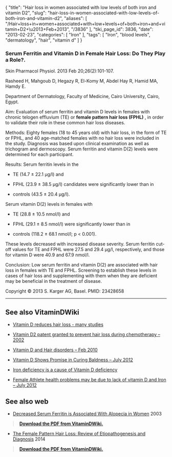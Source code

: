{
    "title": "Hair loss in women associated with low levels of both iron and vitamin D2",
    "slug": "hair-loss-in-women-associated-with-low-levels-of-both-iron-and-vitamin-d2",
    "aliases": [
        "/Hair+loss+in+women+associated+with+low+levels+of+both+iron+and+vitamin+D2+\u2013+Feb+2013",
        "/3836"
    ],
    "tiki_page_id": 3836,
    "date": "2013-02-23",
    "categories": [
        "Iron"
    ],
    "tags": [
        "Iron",
        "blood levels",
        "dermatology",
        "hair",
        "vitamin d"
    ]
}


### Serum Ferritin and Vitamin D in Female Hair Loss: Do They Play a Role?.

Skin Pharmacol Physiol. 2013 Feb 20;26(2):101-107. 

Rasheed H, Mahgoub D, Hegazy R, El-Komy M, Abdel Hay R, Hamid MA, Hamdy E.

Department of Dermatology, Faculty of Medicine, Cairo University, Cairo, Egypt.

Aim: Evaluation of serum ferritin and vitamin D levels in females with chronic telogen effluvium (TE) or  **female pattern hair loss (FPHL)** , in order to validate their role in these common hair loss diseases. 

Methods: Eighty females (18 to 45 years old) with hair loss, in the form of TE or FPHL, and 40 age-matched females with no hair loss were included in the study. Diagnosis was based upon clinical examination as well as trichogram and dermoscopy. Serum ferritin and vitamin D(2) levels were determined for each participant. 

Results: Serum ferritin levels in the 

* TE (14.7 ± 22.1 μg/l) and 

* FPHL (23.9 ± 38.5 μg/l) candidates were significantly lower than in 

* controls (43.5 ± 20.4 μg/l). 

Serum vitamin D(2) levels in females with 

* TE (28.8 ± 10.5 nmol/l) and 

* FPHL (29.1 ± 8.5 nmol/l) were significantly lower than in 

* controls (118.2 ± 68.1 nmol/l; p < 0.001). 

These levels decreased with increased disease severity. Serum ferritin cut-off values for TE and FPHL were 27.5 and 29.4 μg/l, respectively, and those for vitamin D were 40.9 and 67.9 nmol/l. 

Conclusion: Low serum ferritin and vitamin D(2) are associated with hair loss in females with TE and FPHL. Screening to establish these levels in cases of hair loss and supplementing with them when they are deficient may be beneficial in the treatment of disease.

Copyright © 2013 S. Karger AG, Basel. PMID:     23428658

---

## See also VitaminDWiki

* [Vitamin D reduces hair loss - many studies](/tags/vitamin-d-reduces-hair-loss-many-studies.html)  

* [Vitamin D2 patent granted to prevent hair loss during chemotherapy – 2002](/tags/vitamin-d2-patent-granted-to-prevent-hair-loss-during-chemotherapy-2002.html)

* [Vitamin D and Hair disorders – Feb 2010](/tags/vitamin-d-and-hair-disorders-feb-2010.html)

* [Vitamin D Shows Promise in Curing Baldness – July 2012](/posts/vitamin-d-shows-promise-in-curing-baldness) 

* [Iron deficiency is a cause of Vitamin D deficiency](/posts/iron-deficiency-is-a-cause-of-vitamin-d-deficiency)

* [Female Athlete health problems may be due to lack of vitamin D and Iron – July 2012](/posts/female-athlete-health-problems-may-be-due-to-lack-of-vitamin-d-and-iron)

## See also web

* [Decreased Serum Ferritin is Associated With Alopecia in Women](http://www.nature.com/jid/journal/v121/n5/full/5602007a.html) 2003

>  **<i class="fas fa-file-pdf" style="margin-right: 0.3em;"></i><a href="https://d378j1rmrlek7x.cloudfront.net/attachments/pdf/decreased-serum-ferritin-is-associated-with-alopecia-in-women.pdf">Download the PDF from VitaminDWiki.</a>** 

* [The Female Pattern Hair Loss: Review of Etiopathogenesis and Diagnosis](http://www.hindawi.com/journals/bmri/2014/767628/) 2014

>  **<i class="fas fa-file-pdf" style="margin-right: 0.3em;"></i><a href="https://d378j1rmrlek7x.cloudfront.net/attachments/pdf/the-female-pattern-hair-loss-2014.pdf">Download the PDF from VitaminDWiki.</a>**